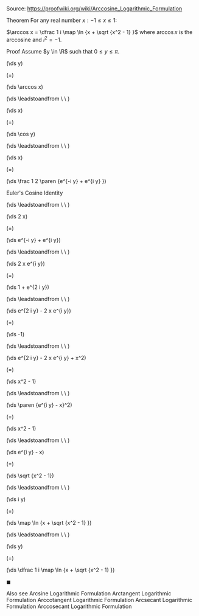 # 

Source: https://proofwiki.org/wiki/Arccosine_Logarithmic_Formulation

Theorem
For any real number $x: -1 \le x \le 1$:

$\arccos x = \dfrac 1 i \map \ln {x + \sqrt {x^2 - 1} }$
where $\arccos x$ is the arccosine and $i^2 = -1$.


Proof
Assume $y \in \R$ such that $0 \le y \le \pi$.














\(\ds y\)

\(=\)







\(\ds \arccos x\)














\(\ds \leadstoandfrom \ \ \)





\(\ds x\)

\(=\)







\(\ds \cos y\)














\(\ds \leadstoandfrom \ \ \)





\(\ds x\)

\(=\)







\(\ds \frac 1 2 \paren {e^{-i y} + e^{i y} }\)





Euler's Cosine Identity








\(\ds \leadstoandfrom \ \ \)





\(\ds 2 x\)

\(=\)







\(\ds e^{-i y} + e^{i y}\)














\(\ds \leadstoandfrom \ \ \)





\(\ds 2 x e^{i y}\)

\(=\)







\(\ds 1 + e^{2 i y}\)














\(\ds \leadstoandfrom \ \ \)





\(\ds e^{2 i y} - 2 x e^{i y}\)

\(=\)







\(\ds -1\)














\(\ds \leadstoandfrom \ \ \)





\(\ds e^{2 i y} - 2 x e^{i y} + x^2\)

\(=\)







\(\ds x^2 - 1\)














\(\ds \leadstoandfrom \ \ \)





\(\ds \paren {e^{i y} - x}^2\)

\(=\)







\(\ds x^2 - 1\)














\(\ds \leadstoandfrom \ \ \)





\(\ds e^{i y} - x\)

\(=\)







\(\ds \sqrt {x^2 - 1}\)














\(\ds \leadstoandfrom \ \ \)





\(\ds i y\)

\(=\)







\(\ds \map \ln {x + \sqrt {x^2 - 1} }\)














\(\ds \leadstoandfrom \ \ \)





\(\ds y\)

\(=\)







\(\ds \dfrac 1 i \map \ln {x + \sqrt {x^2 - 1} }\)









$\blacksquare$


Also see
Arcsine Logarithmic Formulation
Arctangent Logarithmic Formulation
Arccotangent Logarithmic Formulation
Arcsecant Logarithmic Formulation
Arccosecant Logarithmic Formulation




